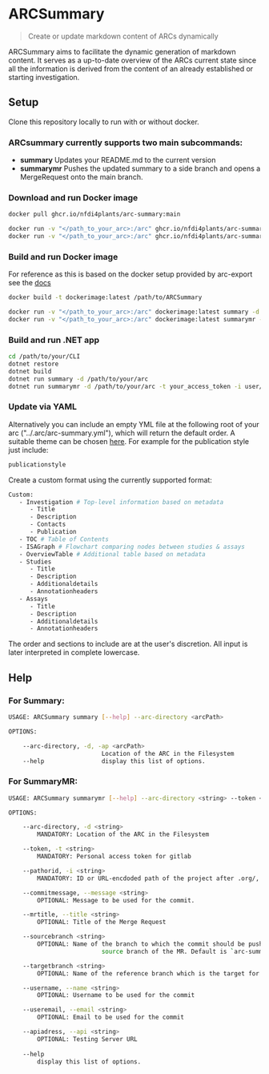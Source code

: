 # ARCSummary

>Create or update markdown content of ARCs dynamically

ARCSummary aims to facilitate the dynamic generation of markdown content. It serves as a up-to-date overview of the ARCs current state since all the information is derived from the content of an already established or starting investigation.

## Setup
Clone this repository locally to run with or without docker. 

### ARCsummary currently supports two main subcommands:

- **summary**     Updates your README.md to the current version
- **summarymr**    Pushes the updated summary to a side branch and opens a MergeRequest onto the main branch.

### Download and run Docker image
```bash
docker pull ghcr.io/nfdi4plants/arc-summary:main

docker run -v "</path_to_your_arc>:/arc" ghcr.io/nfdi4plants/arc-summary:main summary -d /arc
docker run -v "</path_to_your_arc>:/arc" ghcr.io/nfdi4plants/arc-summary:main summarymr -d /arc -t your_access_token -i user/repository
```

### Build and run Docker image
For reference as this is based on the docker setup provided by arc-export see the [docs](https://github.com/nfdi4plants/arc-export)
```bash
docker build -t dockerimage:latest /path/to/ARCSummary 

docker run -v "</path_to_your_arc>:/arc" dockerimage:latest summary -d /arc
docker run -v "</path_to_your_arc>:/arc" dockerimage:latest summarymr -d /arc -t your_access_token -i user/repository
```

### Build and run .NET app
```bash
cd /path/to/your/CLI
dotnet restore
dotnet build
dotnet run summary -d /path/to/your/arc
dotnet run summarymr -d /path/to/your/arc -t your_access_token -i user/repository
```

### Update via YAML
Alternatively you can include an empty YML file at the following root of your arc ("../.arc/arc-summary.yml"), which will return the default order. A suitable theme can be chosen [here](https://github.com/nfdi4plants/ARCSummary/blob/main/src/Core/SummaryStyles.fs). For example for the publication style just include:
```bash
publicationstyle
```

Create a custom format using the currently supported format:
```bash
Custom:
   - Investigation # Top-level information based on metadata
      - Title
      - Description
      - Contacts
      - Publication
   - TOC # Table of Contents
   - ISAGraph # Flowchart comparing nodes between studies & assays
   - OverviewTable # Additional table based on metadata
   - Studies
      - Title
      - Description
      - Additionaldetails
      - Annotationheaders
   - Assays
      - Title
      - Description
      - Additionaldetails
      - Annotationheaders
```
The order and sections to include are at the user's discretion. All input is later interpreted in complete lowercase.


## Help 
### For Summary:
```bash
USAGE: ARCSummary summary [--help] --arc-directory <arcPath>

OPTIONS:

    --arc-directory, -d, -ap <arcPath>
                          Location of the ARC in the Filesystem
    --help                display this list of options.
```

### For SummaryMR:
```bash
USAGE: ARCSummary summarymr [--help] --arc-directory <string> --token <string> --pathorid <string> [--commitmessage <string>] [--mrtitle <string>] [--sourcebranch <string>] [--targetbranch <string>] [--username <string>] [--useremail <string>] [--apiadress <string>]

OPTIONS:

    --arc-directory, -d <string> 
        MANDATORY: Location of the ARC in the Filesystem

    --token, -t <string>  
        MANDATORY: Personal access token for gitlab

    --pathorid, -i <string> 
        MANDATORY: ID or URL-encdoded path of the project after .org/, e.g. username/myprojectname

    --commitmessage, --message <string>
        OPTIONAL: Message to be used for the commit.

    --mrtitle, --title <string>
        OPTIONAL: Title of the Merge Request

    --sourcebranch <string>
        OPTIONAL: Name of the branch to which the commit should be pushed, and which will be the
                          source branch of the MR. Default is `arc-summary`

    --targetbranch <string>
        OPTIONAL: Name of the reference branch which is the target for the MR. Default is `main`

    --username, --name <string>
        OPTIONAL: Username to be used for the commit

    --useremail, --email <string>
        OPTIONAL: Email to be used for the commit

    --apiadress, --api <string>
        OPTIONAL: Testing Server URL
        
    --help 
        display this list of options.
```